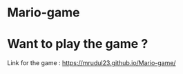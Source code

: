 # Mario-game
# Want to play the game ?
Link for the game : https://mrudul23.github.io/Mario-game/
<br>
